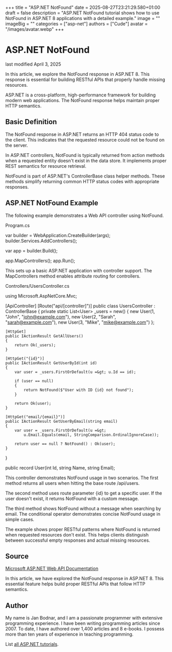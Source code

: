 +++
title = "ASP.NET NotFound"
date = 2025-08-27T23:21:29.580+01:00
draft = false
description = "ASP.NET NotFound tutorial shows how to use NotFound in ASP.NET 8 applications with a detailed example."
image = ""
imageBig = ""
categories = ["asp-net"]
authors = ["Cude"]
avatar = "/images/avatar.webp"
+++

# ASP.NET NotFound

last modified April 3, 2025

In this article, we explore the NotFound response in ASP.NET 8. This response
is essential for building RESTful APIs that properly handle missing resources.

ASP.NET is a cross-platform, high-performance framework for building modern web
applications. The NotFound response helps maintain proper HTTP semantics.

## Basic Definition

The NotFound response in ASP.NET returns an HTTP 404 status code to the client.
This indicates that the requested resource could not be found on the server.

In ASP.NET controllers, NotFound is typically returned from action methods when
a requested entity doesn't exist in the data store. It implements proper REST
semantics for resource retrieval.

NotFound is part of ASP.NET's ControllerBase class helper methods. These methods
simplify returning common HTTP status codes with appropriate responses.

## ASP.NET NotFound Example

The following example demonstrates a Web API controller using NotFound.

Program.cs
  

var builder = WebApplication.CreateBuilder(args);
builder.Services.AddControllers();

var app = builder.Build();

app.MapControllers();
app.Run();

This sets up a basic ASP.NET application with controller support. The
MapControllers method enables attribute routing for controllers.

Controllers/UsersController.cs
  

using Microsoft.AspNetCore.Mvc;

[ApiController]
[Route("api/[controller]")]
public class UsersController : ControllerBase
{
    private static List&lt;User&gt; _users = new()
    {
        new User(1, "John", "john@example.com"),
        new User(2, "Sarah", "sarah@example.com"),
        new User(3, "Mike", "mike@example.com")
    };

    [HttpGet]
    public IActionResult GetAllUsers()
    {
        return Ok(_users);
    }

    [HttpGet("{id}")]
    public IActionResult GetUserById(int id)
    {
        var user = _users.FirstOrDefault(u =&gt; u.Id == id);
        
        if (user == null)
        {
            return NotFound($"User with ID {id} not found");
        }
        
        return Ok(user);
    }

    [HttpGet("email/{email}")]
    public IActionResult GetUserByEmail(string email)
    {
        var user = _users.FirstOrDefault(u =&gt; 
            u.Email.Equals(email, StringComparison.OrdinalIgnoreCase));
            
        return user == null ? NotFound() : Ok(user);
    }
}

public record User(int Id, string Name, string Email);

This controller demonstrates NotFound usage in two scenarios. The first method
returns all users when hitting the base route /api/users.

The second method uses route parameter {id} to get a specific
user. If the user doesn't exist, it returns NotFound with a custom message.

The third method shows NotFound without a message when searching by email. The
conditional operator demonstrates concise NotFound usage in simple cases.

The example shows proper RESTful patterns where NotFound is returned when
requested resources don't exist. This helps clients distinguish between
successful empty responses and actual missing resources.

## Source

[Microsoft ASP.NET Web API Documentation](https://learn.microsoft.com/en-us/aspnet/core/web-api/?view=aspnetcore-8.0)

In this article, we have explored the NotFound response in ASP.NET 8. This
essential feature helps build proper RESTful APIs that follow HTTP semantics.

## Author

My name is Jan Bodnar, and I am a passionate programmer with extensive
programming experience. I have been writing programming articles since 2007.
To date, I have authored over 1,400 articles and 8 e-books. I possess more
than ten years of experience in teaching programming.

List [all ASP.NET tutorials](/all/#asp-net).